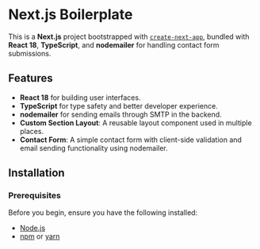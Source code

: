 # Next.js Boilerplate

This is a **Next.js** project bootstrapped with [`create-next-app`](https://nextjs.org/docs/app/api-reference/cli/create-next-app), bundled with **React 18**, **TypeScript**, and **nodemailer** for handling contact form submissions.

## Features

- **React 18** for building user interfaces.
- **TypeScript** for type safety and better developer experience.
- **nodemailer** for sending emails through SMTP in the backend.
- **Custom Section Layout**: A reusable layout component used in multiple places.
- **Contact Form**: A simple contact form with client-side validation and email sending functionality using nodemailer.

## Installation

### Prerequisites

Before you begin, ensure you have the following installed:

- [Node.js](https://nodejs.org/)
- [npm](https://www.npmjs.com/) or [yarn](https://yarnpkg.com/)
